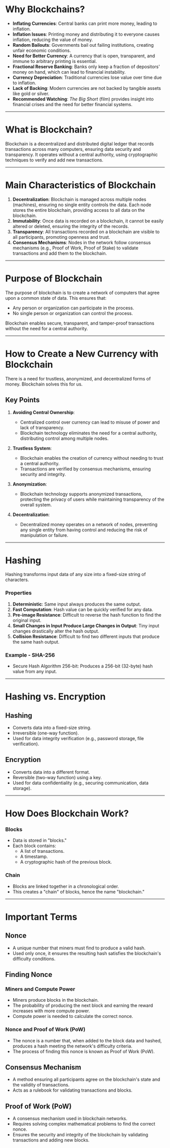# Why Blockchains?

- **Inflating Currencies**: Central banks can print more money, leading to inflation.
- **Inflation Issues**: Printing money and distributing it to everyone causes inflation, reducing the value of money.
- **Random Bailouts**: Governments bail out failing institutions, creating unfair economic conditions.
- **Need for Better Currency**: A currency that is open, transparent, and immune to arbitrary printing is essential.
- **Fractional Reserve Banking**: Banks only keep a fraction of depositors' money on hand, which can lead to financial instability.
- **Currency Depreciation**: Traditional currencies lose value over time due to inflation.
- **Lack of Backing**: Modern currencies are not backed by tangible assets like gold or silver.
- **Recommended Watching**: *The Big Short* (film) provides insight into financial crises and the need for better financial systems.

---

# What is Blockchain?

Blockchain is a decentralized and distributed digital ledger that records transactions across many computers, ensuring data security and transparency. It operates without a central authority, using cryptographic techniques to verify and add new transactions.

---

# Main Characteristics of Blockchain

1. **Decentralization**: Blockchain is managed across multiple nodes (machines), ensuring no single entity controls the data. Each node stores the entire blockchain, providing access to all data on the blockchain.
2. **Immutability**: Once data is recorded on a blockchain, it cannot be easily altered or deleted, ensuring the integrity of the records.
3. **Transparency**: All transactions recorded on a blockchain are visible to all participants, promoting openness and trust.
4. **Consensus Mechanisms**: Nodes in the network follow consensus mechanisms (e.g., Proof of Work, Proof of Stake) to validate transactions and add them to the blockchain.

---

# Purpose of Blockchain

The purpose of blockchain is to create a network of computers that agree upon a common state of data. This ensures that:

- Any person or organization can participate in the process.
- No single person or organization can control the process.

Blockchain enables secure, transparent, and tamper-proof transactions without the need for a central authority.

---

# How to Create a New Currency with Blockchain

There is a need for trustless, anonymized, and decentralized forms of money. Blockchain solves this for us.

## Key Points

1. **Avoiding Central Ownership**:  
    - Centralized control over currency can lead to misuse of power and lack of transparency.
    - Blockchain technology eliminates the need for a central authority, distributing control among multiple nodes.

2. **Trustless System**:  
    - Blockchain enables the creation of currency without needing to trust a central authority.
    - Transactions are verified by consensus mechanisms, ensuring security and integrity.

3. **Anonymization**:  
    - Blockchain technology supports anonymized transactions, protecting the privacy of users while maintaining transparency of the overall system.

4. **Decentralization**:  
    - Decentralized money operates on a network of nodes, preventing any single entity from having control and reducing the risk of manipulation or failure.

---

# Hashing

Hashing transforms input data of any size into a fixed-size string of characters.

### Properties

1. **Deterministic**: Same input always produces the same output.
2. **Fast Computation**: Hash value can be quickly verified for any data.
3. **Pre-image Resistance**: Difficult to reverse the hash function to find the original input.
4. **Small Changes in Input Produce Large Changes in Output**: Tiny input changes drastically alter the hash output.
5. **Collision Resistance**: Difficult to find two different inputs that produce the same hash output.

### Example - SHA-256

- Secure Hash Algorithm 256-bit: Produces a 256-bit (32-byte) hash value from any input.

---

# Hashing vs. Encryption

## Hashing

- Converts data into a fixed-size string.
- Irreversible (one-way function).
- Used for data integrity verification (e.g., password storage, file verification).

## Encryption

- Converts data into a different format.
- Reversible (two-way function) using a key.
- Used for data confidentiality (e.g., securing communication, data storage).

---

# How Does Blockchain Work?

### Blocks

- Data is stored in "blocks."
- Each block contains:
    - A list of transactions.
    - A timestamp.
    - A cryptographic hash of the previous block.

### Chain

- Blocks are linked together in a chronological order.
- This creates a "chain" of blocks, hence the name "blockchain."

---

# Important Terms

## Nonce

- A unique number that miners must find to produce a valid hash.
- Used only once, it ensures the resulting hash satisfies the blockchain's difficulty conditions.

## Finding Nonce

### Miners and Compute Power

- Miners produce blocks in the blockchain.
- The probability of producing the next block and earning the reward increases with more compute power.
- Compute power is needed to calculate the correct nonce.

### Nonce and Proof of Work (PoW)

- The nonce is a number that, when added to the block data and hashed, produces a hash meeting the network's difficulty criteria.
- The process of finding this nonce is known as Proof of Work (PoW).

## Consensus Mechanism

- A method ensuring all participants agree on the blockchain's state and the validity of transactions.
- Acts as a rulebook for validating transactions and blocks.

## Proof of Work (PoW)

- A consensus mechanism used in blockchain networks.
- Requires solving complex mathematical problems to find the correct nonce.
- Ensures the security and integrity of the blockchain by validating transactions and adding new blocks.
